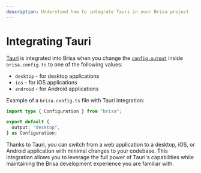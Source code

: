 ```yaml
---
description: Understand how to integrate Tauri in your Brisa project
---
```


# Integrating Tauri

[Tauri](https://tauri.app/) is integrated into Brisa when you change the [`config.output`](/building-your-application/configuring/brisa-config-js#output) inside `brisa.config.ts` to one of the following values:

- `desktop` - for desktop applications
- `ios` - for iOS applications
- `android` - for Android applications

Example of a `brisa.config.ts` file with Tauri integration:

```ts
import type { Configuration } from "brisa";

export default {
  output: "desktop",
} as Configuration;
```

Thanks to Tauri, you can switch from a web application to a desktop, iOS, or Android application with minimal changes to your codebase. This integration allows you to leverage the full power of Tauri's capabilities while maintaining the Brisa development experience you are familiar with.
